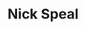 ---
layout: post
title:  "Nick Speal"
description: Founder and master of the art of the send.
categories: people
img: nickspeal.jpg
color: BF360C
previewonly: true
---